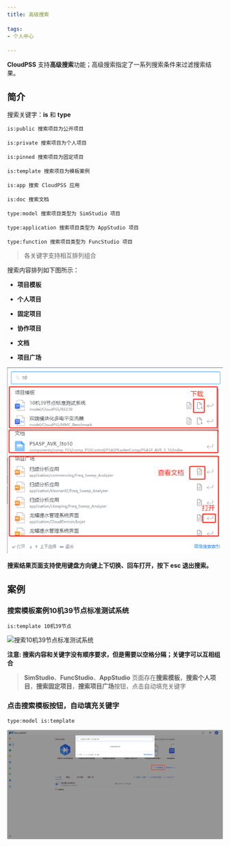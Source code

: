 ```yaml
---
title: 高级搜索

tags: 
- 个人中心

---
```


**CloudPSS** 支持**高级搜索**功能；高级搜索指定了一系列搜索条件来过滤搜索结果。

## 简介


搜索关键字：**is** 和 **type**

```
is:public 搜索项目为公开项目
 
is:private 搜索项目为个人项目

is:pinned 搜索项目为固定项目

is:template 搜索项目为模板案例

is:app 搜索 CloudPSS 应用

is:doc 搜索文档

type:model 搜索项目类型为 SimStudio 项目

type:application 搜索项目类型为 AppStudio 项目

type:function 搜索项目类型为 FuncStudio 项目

```

> 各关键字支持相互排列组合

搜索内容排列如下图所示：

+ **项目模板**

+ **个人项目**

+ **固定项目**

+ **协作项目**

+ **文档**

+ **项目广场**


![搜索内容](./搜索内容.png "搜索内容")

**搜索结果页面支持使用键盘方向键上下切换、回车打开，按下 esc 退出搜索。**

## 案例

###  搜索模板案例10机39节点标准测试系统
```text
is:template 10机39节点
```

![搜索10机39节点标准测试系统](./搜索10机39节点标准测试系统.png "搜索10机39节点标准测试系统")


**注意: 搜索内容和关键字没有顺序要求，但是需要以空格分隔；关键字可以互相组合**


> **SimStudio**、**FuncStudio**、**AppStudio** 页面存在**搜索模板**，**搜索个人项目**，**搜索固定项目**，**搜索项目广场**按钮，点击自动填充关键字


###  点击搜索模板按钮，自动填充关键字
```text
type:model is:template
```

![搜索模板项目](./搜索模板项目.png "搜索模板项目")

<!-- ### 快捷操作

键盘输入 `Ctrl + Shift + F`，打开搜索框界面 -->